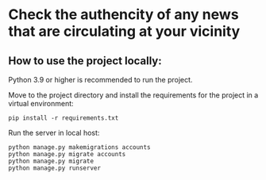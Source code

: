# Check the authencity of any news that are circulating at your vicinity

## How to use the project locally:

Python 3.9 or higher is recommended to run the project.

Move to the project directory and install the requirements for the project in a virtual environment:
```
pip install -r requirements.txt
```

Run the server in local host:
```
python manage.py makemigrations accounts
python manage.py migrate accounts
python manage.py migrate
python manage.py runserver
```
